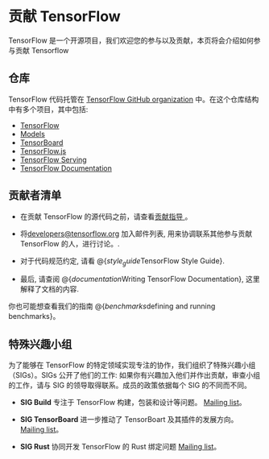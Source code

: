 # 贡献 TensorFlow

TensorFlow 是一个开源项目，我们欢迎您的参与以及贡献，本页将会介绍如何参与贡献 Tensorflow

## 仓库

TensorFlow 代码托管在 [TensorFlow GitHub organization](https://github.com/tensorflow) 中。在这个仓库结构中有多个项目，其中包括:

* [TensorFlow](https://github.com/tensorflow/tensorflow)
* [Models](https://github.com/tensorflow/models)
* [TensorBoard](https://github.com/tensorflow/tensorboard)
* [TensorFlow.js](https://github.com/tensorflow/tfjs)
* [TensorFlow Serving](https://github.com/tensorflow/serving)
* [TensorFlow Documentation](https://github.com/tensorflow/tensorflow/tree/master/tensorflow/docs_src)

## 贡献者清单

* 在贡献 TensorFlow 的源代码之前，请查看[贡献指导
](https://github.com/tensorflow/tensorflow/blob/master/CONTRIBUTING.md)。

* 将[developers@tensorflow.org](https://groups.google.com/a/tensorflow.org/d/forum/developers)
加入邮件列表, 用来协调联系其他参与贡献 TensorFlow 的人，进行讨论。.

* 对于代码规范约定, 请看 @{$style_guide$TensorFlow Style Guide}.

* 最后, 请查阅 @{$documentation$Writing TensorFlow Documentation}, 这里解释了文档的内容.

你也可能想查看我们的指南 @{$benchmarks$defining and running benchmarks}。

## 特殊兴趣小组

为了能够在 TensorFlow 的特定领域实现专注的协作，我们组织了特殊兴趣小组（SIGs）。SIGs 公开了他们的工作: 如果你有兴趣加入他们并作出贡献，审查小组的工作，请与 SIG 的领导取得联系。成员的政策依据每个 SIG 的不同而不同。

* **SIG Build** 专注于 TensorFlow 构建，包装和设计等问题。 [Mailing list](https://groups.google.com/a/tensorflow.org/d/forum/build)。

* **SIG TensorBoard** 进一步推动了 TensorBoart 及其插件的发展方向。
  [Mailing list](https://groups.google.com/a/tensorflow.org/d/forum/sig-tensorboard)。

* **SIG Rust** 协同开发 TensorFlow 的 Rust 绑定问题
  [Mailing list](https://groups.google.com/a/tensorflow.org/d/forum/rust)。
